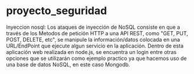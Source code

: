 # proyecto_seguridad
Inyeccion nosql: 
Los ataques de inyección de NoSQL consiste en que a través de los Metodos de petición HTTP a una API REST, 
como "GET, PUT, POST, DELETE, etc", se manipule la información/datos colocada en una URL/EndPoint que 
ejecute algun servicio en la aplicación.
Dentro de esta aplicación web realizada en node.js, se encuentra un login entre otras opciones que se utilizarán 
como ejemplo practico ya que hacemos uso de una base de datos NoSQL, en este caso Mongodb.


